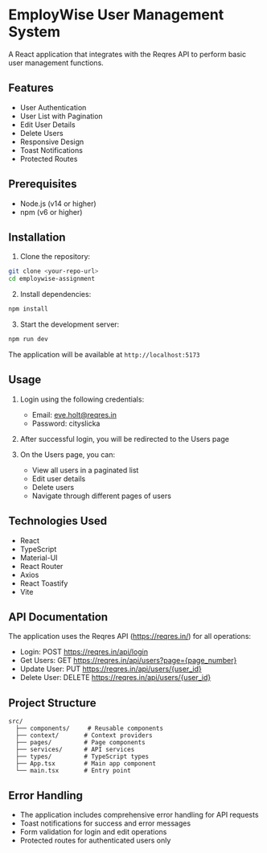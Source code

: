 # EmployWise User Management System

A React application that integrates with the Reqres API to perform basic user management functions.

## Features

- User Authentication
- User List with Pagination
- Edit User Details
- Delete Users
- Responsive Design
- Toast Notifications
- Protected Routes

## Prerequisites

- Node.js (v14 or higher)
- npm (v6 or higher)

## Installation

1. Clone the repository:
```bash
git clone <your-repo-url>
cd employwise-assignment
```

2. Install dependencies:
```bash
npm install
```

3. Start the development server:
```bash
npm run dev
```

The application will be available at `http://localhost:5173`

## Usage

1. Login using the following credentials:
   - Email: eve.holt@reqres.in
   - Password: cityslicka

2. After successful login, you will be redirected to the Users page
3. On the Users page, you can:
   - View all users in a paginated list
   - Edit user details
   - Delete users
   - Navigate through different pages of users

## Technologies Used

- React
- TypeScript
- Material-UI
- React Router
- Axios
- React Toastify
- Vite

## API Documentation

The application uses the Reqres API (https://reqres.in/) for all operations:

- Login: POST https://reqres.in/api/login
- Get Users: GET https://reqres.in/api/users?page={page_number}
- Update User: PUT https://reqres.in/api/users/{user_id}
- Delete User: DELETE https://reqres.in/api/users/{user_id}

## Project Structure

```
src/
  ├── components/     # Reusable components
  ├── context/       # Context providers
  ├── pages/         # Page components
  ├── services/      # API services
  ├── types/         # TypeScript types
  ├── App.tsx        # Main app component
  └── main.tsx       # Entry point
```

## Error Handling

- The application includes comprehensive error handling for API requests
- Toast notifications for success and error messages
- Form validation for login and edit operations
- Protected routes for authenticated users only


